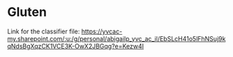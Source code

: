 # Gluten

Link for the classifier file:
https://yvcac-my.sharepoint.com/:u:/g/personal/abigailp_yvc_ac_il/EbSLcH41o5lFhNSuj9kqNdsBgXqzCK1VCE3K-OwX2JBGqg?e=Kezw4I
